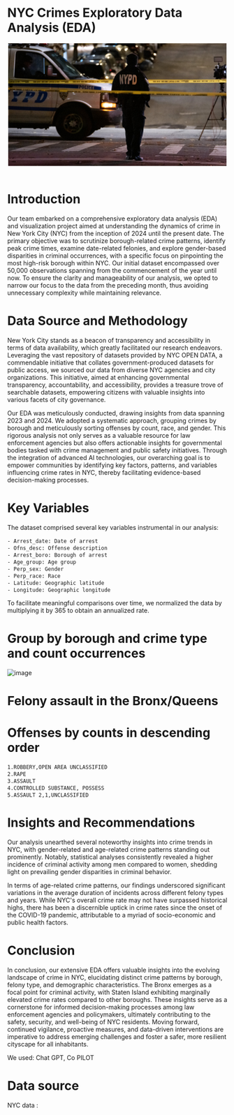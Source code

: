 # NYC Crimes Exploratory Data Analysis (EDA)

<div style="text-align:center">
    <img src="nypd image.jpeg" style="width:500px;" />
</div>
<br />

# Introduction

Our team embarked on a comprehensive exploratory data analysis (EDA) and visualization project aimed at understanding the dynamics of crime in New York City (NYC) from the inception of 2024 until the present date. The primary objective was to scrutinize borough-related crime patterns, identify peak crime times, examine date-related felonies, and explore gender-based disparities in criminal occurrences, with a specific focus on pinpointing the most high-risk borough within NYC. Our initial dataset encompassed over 50,000 observations spanning from the commencement of the year until now. To ensure the clarity and manageability of our analysis, we opted to narrow our focus to the data from the preceding month, thus avoiding unnecessary complexity while maintaining relevance.

# Data Source and Methodology

New York City stands as a beacon of transparency and accessibility in terms of data availability, which greatly facilitated our research endeavors. Leveraging the vast repository of datasets provided by NYC OPEN DATA, a commendable initiative that collates government-produced datasets for public access, we sourced our data from diverse NYC agencies and city organizations. This initiative, aimed at enhancing governmental transparency, accountability, and accessibility, provides a treasure trove of searchable datasets, empowering citizens with valuable insights into various facets of city governance.

Our EDA was meticulously conducted, drawing insights from data spanning 2023 and 2024. We adopted a systematic approach, grouping crimes by borough and meticulously sorting offenses by count, race, and gender. This rigorous analysis not only serves as a valuable resource for law enforcement agencies but also offers actionable insights for governmental bodies tasked with crime management and public safety initiatives. Through the integration of advanced AI technologies, our overarching goal is to empower communities by identifying key factors, patterns, and variables influencing crime rates in NYC, thereby facilitating evidence-based decision-making processes.

# Key Variables

The dataset comprised several key variables instrumental in our analysis:

    - Arrest_date: Date of arrest
    - Ofns_desc: Offense description
    - Arrest_boro: Borough of arrest
    - Age_group: Age group
    - Perp_sex: Gender
    - Perp_race: Race
    - Latitude: Geographic latitude
    - Longitude: Geographic longitude

To facilitate meaningful comparisons over time, we normalized the data by multiplying it by 365 to obtain an annualized rate.

 # Group by borough and crime type and count occurrences
![image](https://github.com/amos6224/group5-project1/assets/163084245/1588d0d2-b74d-4475-9d62-47fd71668a66)


# Felony assault in the Bronx/Queens
# Offenses by counts in descending order
    1.ROBBERY,OPEN AREA UNCLASSIFIED
    2.RAPE 
    3.ASSAULT
    4.CONTROLLED SUBSTANCE, POSSESS
    5.ASSAULT 2,1,UNCLASSIFIED
   

# Insights and Recommendations

Our analysis unearthed several noteworthy insights into crime trends in NYC, with gender-related and age-related crime patterns standing out prominently. Notably, statistical analyses consistently revealed a higher incidence of criminal activity among men compared to women, shedding light on prevailing gender disparities in criminal behavior.

In terms of age-related crime patterns, our findings underscored significant variations in the average duration of incidents across different felony types and years. While NYC's overall crime rate may not have surpassed historical highs, there has been a discernible uptick in crime rates since the onset of the COVID-19 pandemic, attributable to a myriad of socio-economic and public health factors.

# Conclusion

In conclusion, our extensive EDA offers valuable insights into the evolving landscape of crime in NYC, elucidating distinct crime patterns by borough, felony type, and demographic characteristics. The Bronx emerges as a focal point for criminal activity, with Staten Island exhibiting marginally elevated crime rates compared to other boroughs. These insights serve as a cornerstone for informed decision-making processes among law enforcement agencies and policymakers, ultimately contributing to the safety, security, and well-being of NYC residents. Moving forward, continued vigilance, proactive measures, and data-driven interventions are imperative to address emerging challenges and foster a safer, more resilient cityscape for all inhabitants.

We used: Chat GPT, Co PILOT  

# Data source  

NYC data : [](https://data.cityofnewyork.us/Public-Safety/NYPD-Complaint-Data-Historic/qgea-i56i/about_data)